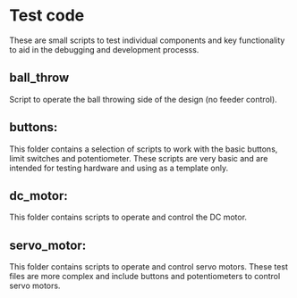 # Test code

These are small scripts to test individual components and key functionality to aid in the debugging and development processs. 

## ball_throw
Script to operate the ball throwing side of the design (no feeder control).

## buttons:
This folder contains a selection of scripts to work with the basic buttons, limit switches and potentiometer. These scripts are very basic and are intended for testing hardware and using as a template only.


## dc_motor:
This folder contains scripts to operate and control the DC motor. 


## servo_motor: 
This folder contains scripts to operate and control servo motors. These test files are more complex and include buttons and potentiometers to control servo motors. 

